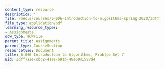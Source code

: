 ```yaml
---
content_type: resource
description: ''
file: /media/courses/6-006-introduction-to-algorithms-spring-2020/3dff7a1ecbc241e9b91b48e69a1588d4_MIT6_006S20_ps7_questions.pdf
file_type: application/pdf
learning_resource_types:
- Assignments
ocw_type: OCWFile
parent_title: Assignments
parent_type: CourseSection
resourcetype: Document
title: 6.006 Introduction to Algorithms, Problem Set 7
uid: 3dff7a1e-cbc2-41e9-b91b-48e69a1588d4
---
```

